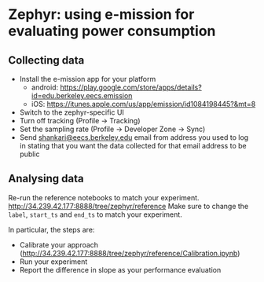 # Zephyr: using e-mission for evaluating power consumption #

## Collecting data ##
- Install the e-mission app for your platform
    - android: https://play.google.com/store/apps/details?id=edu.berkeley.eecs.emission
    - iOS: https://itunes.apple.com/us/app/emission/id1084198445?&mt=8
- Switch to the zephyr-specific UI
- Turn off tracking (Profile -> Tracking)
- Set the sampling rate (Profile -> Developer Zone -> Sync)
- Send shankari@eecs.berkeley.edu email from address you used to log in stating
  that you want the data collected for that email address to be public

## Analysing data ##
Re-run the reference notebooks to match your experiment.
http://34.239.42.177:8888/tree/zephyr/reference
Make sure to change the `label`, `start_ts` and `end_ts` to match your experiment.

In particular, the steps are:
- Calibrate your approach (http://34.239.42.177:8888/tree/zephyr/reference/Calibration.ipynb)
- Run your experiment
- Report the difference in slope as your performance evaluation
